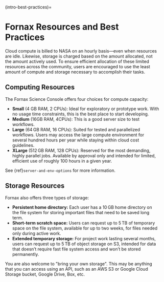 (intro-best-practices)=
# Fornax Resources and Best Practices

Cloud compute is billed to NASA on an hourly basis—even when resources are idle.
Likewise, storage is charged based on the amount allocated, not the amount actively used.
To ensure efficient allocation of these limited resources across the community, users are encouraged to use the least amount of compute and storage necessary to accomplish their tasks.

## Computing Resources

The Fornax Science Console offers four choices for compute capacity:

-   **Small** (4 GB RAM, 2 CPUs): Ideal for exploratory or prototype work.
    With no usage time constraints, this is the best place to start developing.
-   **Medium** (16GB RAM, 4CPUs): This is a good server size to test workflows.
-   **Large** (64 GB RAM, 16 CPUs): Suited for tested and parallelized workflows.
    Users may access the large compute environment for several hundred hours per year while staying within cloud cost guidelines.
-   **XLarge** (512 GB RAM, 128 CPUs): Reserved for the most demanding, highly parallel jobs.
    Available by approval only and intended for limited, efficient use of roughly 100 hours in a given year.

See {ref}`server-and-env-options` for more information.

## Storage Resources

Fornax also offers three types of storage:

-   **Persistent home directory:** Each user has a 10 GB home directory on the file system for storing important files that need to be saved long term.
-   **Short-term scratch space:** Users can request up to 5 TB of temporary space on the file system, available for up to two weeks, for files needed only during active work.
-   **Extended temporary storage:** For project work lasting several months, users can request up to 5 TB of object storage on S3, intended for data that doesn’t require fast file system access and won’t be stored permanently.

You are also welcome to "bring your own storage".
This may be anything that you can access using an API, such as an AWS S3 or Google Cloud Storage bucket, Google Drive, Box, etc.

